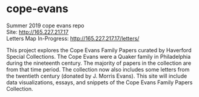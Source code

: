 # cope-evans
Summer 2019 cope evans repo<br>
Site: http://165.227.217.17<br>
Letters Map In-Progress: http://165.227.217.17/letters/ 

This project explores the Cope Evans Family Papers curated by Haverford Special Collections. The Cope Evans were a Quaker family in Philadelphia during the nineteenth century. The majority of papers in the collection are from that time period. The collection now also includes some letters from the twentieth century (donated by J. Morris Evans). This site will include data visualizations, essays, and snippets of the Cope Evans Family Papers Collection.
